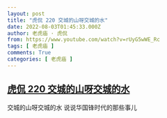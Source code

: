 ```yaml
---
layout: post
title: "虎侃 220 交城的山呀交城的水"
date: 2022-08-03T01:45:33.000Z
author: 老虎庙 · 虎侃
from: https://www.youtube.com/watch?v=rUyG5wWE_Rc
tags: [ 老虎庙 ]
comments: True
categories: [ 老虎庙 ]
---
```

<!--1659491133000-->
[虎侃 220 交城的山呀交城的水](https://www.youtube.com/watch?v=rUyG5wWE_Rc)
------

<div>
交城的山呀交城的水 说说华国锋时代的那些事儿
</div>
